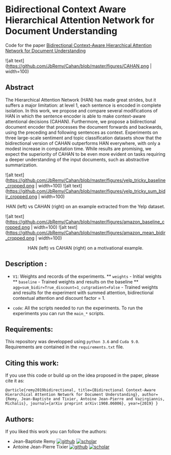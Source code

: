 # Bidirectional Context Aware Hierarchical Attention Network for Document Understanding

Code for the paper [Bidirectional Context-Aware Hierarchical Attention Network for Document Understanding](https://arxiv.org/abs/1908.06006)

![alt text](https://github.com/JbRemy/Cahan/blob/master/figures/CAHAN.png | width=100) 

## Abstract

The Hierarchical Attention Network (HAN) has made great strides, but it suffers a major limitation: at level 1, each sentence is encoded in complete isolation. In this work, we propose and compare several modifications of HAN in which the sentence encoder is able to make context-aware attentional decisions (CAHAN). Furthermore, we propose a bidirectional document encoder that processes the document forwards and backwards, using the preceding and following sentences as context. Experiments on three large-scale sentiment and topic classification datasets show that the bidirectional version of CAHAN outperforms HAN everywhere, with only a modest increase in computation time. While results are promising, we expect the superiority of CAHAN to be even more evident on tasks requiring a deeper understanding of the input documents, such as abstractive summarization.

![alt text](https://github.com/JbRemy/Cahan/blob/master/figures/yelp_tricky_baseline_cropped.png | width=100) ![alt text](https://github.com/JbRemy/Cahan/blob/master/figures/yelp_tricky_sum_bidir_cropped.png | width=100)
<p style="text-align: center;">HAN (left) vs CAHAN (right) on an example extracted from the Yelp dataset.</p>

![alt text](https://github.com/JbRemy/Cahan/blob/master/figures/amazon_baseline_cropped.png | width=100) ![alt text](https://github.com/JbRemy/Cahan/blob/master/figures/amazon_mean_bidir_cropped.png | width=100)
<p style="text-align: center;">HAN (left) vs CAHAN (right) on a motivational example.</p>

## Description :
 
* `V1`: Weights and records of the experiments.
** `weights` - Initial weights
** `baseline` - Trained weights and results on the baseline
** `agg=sum_bidir=True_discount=1_cutgradient=False` - Trained weights and results for the experiment with summed attention, bidirectional contextual attention and discount factor = 1.

* `code`: All the scripts needed to run the experiments. To run the experiments you can run the `main_*` scripts.

## Requirements:

This repository was developped using `python 3.6` and `Cuda 9.0`. 
Requirements are contained in the `requirements.txt` file.

## Citing this work:

If you use this code or build up on the idea proposed in the paper, please cite it as:

`
@article{remy2019bidirectional,
  title={Bidirectional Context-Aware Hierarchical Attention Network for Document Understanding},
  author={Remy, Jean-Baptiste and Tixier, Antoine Jean-Pierre and Vazirgiannis, Michalis},
  journal={arXiv preprint arXiv:1908.06006},
  year={2019}
}
`

## Authors:

If you liked this work you can follow the authors:

* Jean-Baptiste Remy [![github](https://github.com/JbRemy/Cahan/blob/master/figures/logos/GitHub-Mark-64px.png)](https://github.com/JbRemy) [![scholar](https://github.com/JbRemy/Cahan/blob/master/figures/logos/Google_Scholar_logo_2015.png)](https://scholar.google.com/citations?user=kZNC1yAAAAAJ&hl=fr)
* Antoine Jean-Pierre Tixier [![github](https://github.com/JbRemy/Cahan/blob/master/figures/logos/GitHub-Mark-64px.png)](https://github.com/Tixierae) [![scholar](https://github.com/JbRemy/Cahan/blob/master/figures/logos/Google_Scholar_logo_2015.png)](https://scholar.google.fr/citations?user=mGLmAh0AAAAJ&hl=fr)



